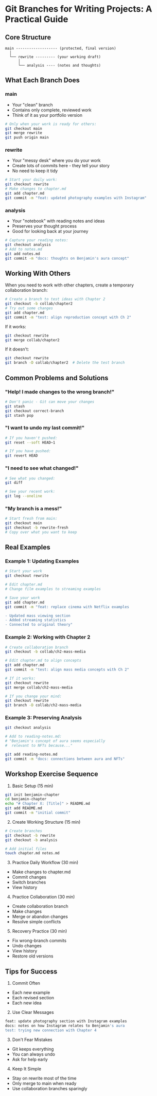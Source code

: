 # Git Branches for Writing Projects: A Practical Guide

## Core Structure
```
main ------------------- (protected, final version)
  │
  └── rewrite --------- (your working draft)
      │
      └── analysis ---- (notes and thoughts)
```

## What Each Branch Does

### main
- Your "clean" branch
- Contains only complete, reviewed work
- Think of it as your portfolio version
```bash
# Only when your work is ready for others:
git checkout main
git merge rewrite
git push origin main
```

### rewrite
- Your "messy desk" where you do your work
- Create lots of commits here - they tell your story
- No need to keep it tidy
```bash
# Start your daily work:
git checkout rewrite
# Make changes to chapter.md
git add chapter.md
git commit -m "feat: updated photography examples with Instagram"
```

### analysis
- Your "notebook" with reading notes and ideas
- Preserves your thought process
- Good for looking back at your journey
```bash
# Capture your reading notes:
git checkout analysis
# Add to notes.md
git add notes.md
git commit -m "docs: thoughts on Benjamin's aura concept"
```

## Working With Others

When you need to work with other chapters, create a temporary collaboration branch:
```bash
# Create a branch to test ideas with Chapter 2
git checkout -b collab/chapter2
# Try out some changes
git add chapter.md
git commit -m "test: align reproduction concept with Ch 2"
```

If it works:
```bash
git checkout rewrite
git merge collab/chapter2
```

If it doesn't:
```bash
git checkout rewrite
git branch -D collab/chapter2  # Delete the test branch
```

## Common Problems and Solutions

### "Help! I made changes to the wrong branch!"
```bash
# Don't panic - Git can move your changes
git stash
git checkout correct-branch
git stash pop
```

### "I want to undo my last commit!"
```bash
# If you haven't pushed:
git reset --soft HEAD~1

# If you have pushed:
git revert HEAD
```

### "I need to see what changed!"
```bash
# See what you changed:
git diff

# See your recent work:
git log --oneline
```

### "My branch is a mess!"
```bash
# Start fresh from main:
git checkout main
git checkout -b rewrite-fresh
# Copy over what you want to keep
```

## Real Examples

### Example 1: Updating Examples
```bash
# Start your work
git checkout rewrite

# Edit chapter.md
# Change film examples to streaming examples

# Save your work
git add chapter.md
git commit -m "feat: replace cinema with Netflix examples

- Updated mass viewing section
- Added streaming statistics
- Connected to original theory"
```

### Example 2: Working with Chapter 2
```bash
# Create collaboration branch
git checkout -b collab/ch2-mass-media

# Edit chapter.md to align concepts
git add chapter.md
git commit -m "test: align mass media concepts with Ch 2"

# If it works:
git checkout rewrite
git merge collab/ch2-mass-media

# If you change your mind:
git checkout rewrite
git branch -D collab/ch2-mass-media
```

### Example 3: Preserving Analysis
```bash
git checkout analysis

# Add to reading-notes.md:
# "Benjamin's concept of aura seems especially 
#  relevant to NFTs because..."

git add reading-notes.md
git commit -m "docs: connections between aura and NFTs"
```

## Workshop Exercise Sequence

1. Basic Setup (15 min)
```bash
git init benjamin-chapter
cd benjamin-chapter
echo "# Chapter X: [Title]" > README.md
git add README.md
git commit -m "initial commit"
```

2. Create Working Structure (15 min)
```bash
# Create branches
git checkout -b rewrite
git checkout -b analysis

# Add initial files
touch chapter.md notes.md
```

3. Practice Daily Workflow (30 min)
- Make changes to chapter.md
- Commit changes
- Switch branches
- View history

4. Practice Collaboration (30 min)
- Create collaboration branch
- Make changes
- Merge or abandon changes
- Resolve simple conflicts

5. Recovery Practice (30 min)
- Fix wrong-branch commits
- Undo changes
- View history
- Restore old versions

## Tips for Success

1. Commit Often
- Each new example
- Each revised section
- Each new idea

2. Use Clear Messages
```bash
feat: update photography section with Instagram examples
docs: notes on how Instagram relates to Benjamin's aura
test: trying new connection with Chapter 4
```

3. Don't Fear Mistakes
- Git keeps everything
- You can always undo
- Ask for help early

4. Keep It Simple
- Stay on rewrite most of the time
- Only merge to main when ready
- Use collaboration branches sparingly
